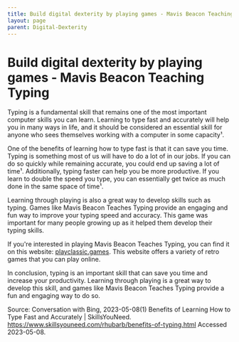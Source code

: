 ```yaml
---
title: Build digital dexterity by playing games - Mavis Beacon Teaching Typing
layout: page
parent: Digital-Dexterity
---
```


# Build digital dexterity by playing games - Mavis Beacon Teaching Typing

Typing is a fundamental skill that remains one of the most important computer skills you can learn. Learning to type fast and accurately will help you in many ways in life, and it should be considered an essential skill for anyone who sees themselves working with a computer in some capacity¹.

One of the benefits of learning how to type fast is that it can save you time. Typing is something most of us will have to do a lot of in our jobs. If you can do so quickly while remaining accurate, you could end up saving a lot of time¹. Additionally, typing faster can help you be more productive. If you learn to double the speed you type, you can essentially get twice as much done in the same space of time¹.

Learning through playing is also a great way to develop skills such as typing. Games like Mavis Beacon Teaches Typing provide an engaging and fun way to improve your typing speed and accuracy. This game was important for many people growing up as it helped them develop their typing skills.

If you're interested in playing Mavis Beacon Teaches Typing, you can find it on this website: [playclassic.games](https://playclassic.games/games/educational-dos-games-online/play-mavis-beacon-teaches-typing-online/play/#). This website offers a variety of retro games that you can play online.

In conclusion, typing is an important skill that can save you time and increase your productivity. Learning through playing is a great way to develop this skill, and games like Mavis Beacon Teaches Typing provide a fun and engaging way to do so.

Source: Conversation with Bing, 2023-05-08(1) Benefits of Learning How to Type Fast and Accurately | SkillsYouNeed. https://www.skillsyouneed.com/rhubarb/benefits-of-typing.html Accessed 2023-05-08.